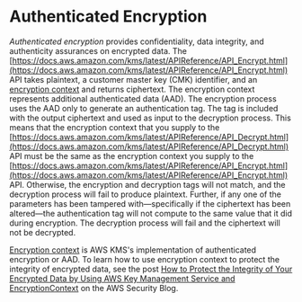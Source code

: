 # Authenticated Encryption<a name="crypto_authen"></a>

*Authenticated encryption* provides confidentiality, data integrity, and authenticity assurances on encrypted data\. The [https://docs.aws.amazon.com/kms/latest/APIReference/API_Encrypt.html](https://docs.aws.amazon.com/kms/latest/APIReference/API_Encrypt.html) API takes plaintext, a customer master key \(CMK\) identifier, and an [encryption context](encryption-context.md) and returns ciphertext\. The encryption context represents additional authenticated data \(AAD\)\. The encryption process uses the AAD only to generate an authentication tag\. The tag is included with the output ciphertext and used as input to the decryption process\. This means that the encryption context that you supply to the [https://docs.aws.amazon.com/kms/latest/APIReference/API_Decrypt.html](https://docs.aws.amazon.com/kms/latest/APIReference/API_Decrypt.html) API must be the same as the encryption context you supply to the [https://docs.aws.amazon.com/kms/latest/APIReference/API_Encrypt.html](https://docs.aws.amazon.com/kms/latest/APIReference/API_Encrypt.html) API\. Otherwise, the encryption and decryption tags will not match, and the decryption process will fail to produce plaintext\. Further, if any one of the parameters has been tampered with—specifically if the ciphertext has been altered—the authentication tag will not compute to the same value that it did during encryption\. The decryption process will fail and the ciphertext will not be decrypted\.

[Encryption context](encryption-context.md) is AWS KMS's implementation of authenticated encryption or AAD\. To learn how to use encryption context to protect the integrity of encrypted data, see the post [How to Protect the Integrity of Your Encrypted Data by Using AWS Key Management Service and EncryptionContext](https://aws.amazon.com/blogs/security/how-to-protect-the-integrity-of-your-encrypted-data-by-using-aws-key-management-service-and-encryptioncontext/) on the AWS Security Blog\.